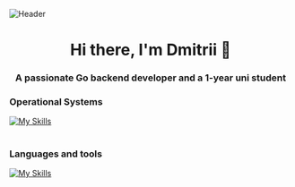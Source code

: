 ![Header](https://github.com/Yahar4/yahar4/blob/main/assets/domain-expansion-yuta-okkotsu.gif)

<h1 align="center">Hi there, I'm Dmitrii 👋</h1>
<h3 align="center">A passionate Go backend developer and a 1-year uni student</h3>

### Operational Systems
[![My Skills](https://skillicons.dev/icons?i=windows,arch,apple)](https://skillicons.dev)

#

### Languages and tools
[![My Skills](https://skillicons.dev/icons?i=go,python,django,postgresql,neovim,vim,docker,nginx,obsidian,postman,github,gitlab,git&perline=4)](https://skillicons.dev)
